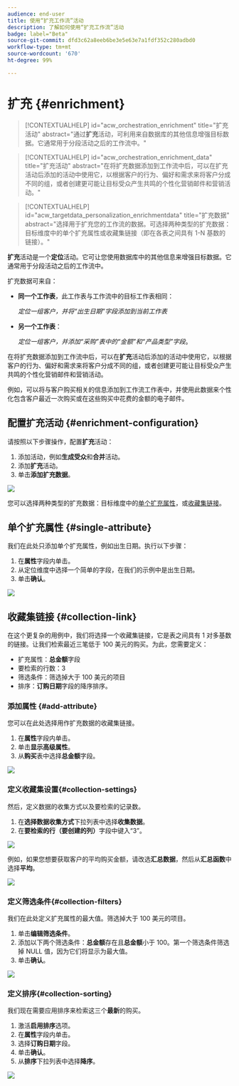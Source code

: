 ```yaml
---
audience: end-user
title: 使用“扩充工作流”活动
description: 了解如何使用“扩充工作流”活动
badge: label="Beta"
source-git-commit: dfd3c62a8eeb6be3e5e63e7a1fdf352c280adbd0
workflow-type: tm+mt
source-wordcount: '670'
ht-degree: 99%

---
```



# 扩充 {#enrichment}

>[!CONTEXTUALHELP]
>id="acw_orchestration_enrichment"
>title="扩充活动"
>abstract="通过&#x200B;**扩充**&#x200B;活动，可利用来自数据库的其他信息增强目标数据。它通常用于分段活动之后的工作流中。"


>[!CONTEXTUALHELP]
>id="acw_orchestration_enrichment_data"
>title="扩充活动"
>abstract="在将扩充数据添加到工作流中后，可以在扩充活动后添加的活动中使用它，以根据客户的行为、偏好和需求来将客户分成不同的组，或者创建更可能让目标受众产生共鸣的个性化营销邮件和营销活动。"

>[!CONTEXTUALHELP]
>id="acw_targetdata_personalization_enrichmentdata"
>title="扩充数据"
>abstract="选择用于扩充您的工作流的数据。可选择两种类型的扩充数据：目标维度中的单个扩充属性或收藏集链接（即在各表之间具有 1-N 基数的链接）。"

**扩充**&#x200B;活动是一个&#x200B;**定位**&#x200B;活动。它可让您使用数据库中的其他信息来增强目标数据。它通常用于分段活动之后的工作流中。

扩充数据可来自：

* **同一个工作表**，此工作表与工作流中的目标工作表相同：

  *定位一组客户，并将“出生日期”字段添加到当前工作表*

* **另一个工作表**：

  *定位一组客户，并添加“采购”表中的“金额”和“产品类型”字段*。

在将扩充数据添加到工作流中后，可以在&#x200B;**扩充**&#x200B;活动后添加的活动中使用它，以根据客户的行为、偏好和需求来将客户分成不同的组，或者创建更可能让目标受众产生共鸣的个性化营销邮件和营销活动。

例如，可以将与客户购买相关的信息添加到工作流工作表中，并使用此数据来个性化包含客户最近一次购买或在这些购买中花费的金额的电子邮件。

## 配置扩充活动 {#enrichment-configuration}

请按照以下步骤操作，配置&#x200B;**扩充**&#x200B;活动：

1. 添加活动，例如&#x200B;**生成受众**&#x200B;和&#x200B;**合并**&#x200B;活动。
1. 添加&#x200B;**扩充**&#x200B;活动。
1. 单击&#x200B;**添加扩充数据**。

![](../assets/workflow-enrichment1.png)

您可以选择两种类型的扩充数据：目标维度中的[单个扩充属性](#single-attribute)，或[收藏集链接](#collection-link)。

## 单个扩充属性 {#single-attribute}

我们在此处只添加单个扩充属性，例如出生日期。执行以下步骤：

1. 在&#x200B;**属性**&#x200B;字段内单击。
1. 从定位维度中选择一个简单的字段，在我们的示例中是出生日期。
1. 单击&#x200B;**确认**。

![](../assets/workflow-enrichment2.png)

## 收藏集链接 {#collection-link}

在这个更复杂的用例中，我们将选择一个收藏集链接，它是表之间具有 1 对多基数的链接。让我们检索最近三笔低于 100 美元的购买。为此，您需要定义：

* 扩充属性：**总金额**&#x200B;字段
* 要检索的行数：3
* 筛选条件：筛选掉大于 100 美元的项目
* 排序：**订购日期**&#x200B;字段的降序排序。

### 添加属性 {#add-attribute}

您可以在此处选择用作扩充数据的收藏集链接。

1. 在&#x200B;**属性**&#x200B;字段内单击。
1. 单击&#x200B;**显示高级属性**。
1. 从&#x200B;**购买**&#x200B;表中选择&#x200B;**总金额**&#x200B;字段。

![](../assets/workflow-enrichment3.png)

### 定义收藏集设置{#collection-settings}

然后，定义数据的收集方式以及要检索的记录数。

1. 在&#x200B;**选择数据收集方式**&#x200B;下拉列表中选择&#x200B;**收集数据**。
1. 在&#x200B;**要检索的行（要创建的列）**&#x200B;字段中键入“3”。

![](../assets/workflow-enrichment4.png)

例如，如果您想要获取客户的平均购买金额，请改选&#x200B;**汇总数据**，然后从&#x200B;**汇总函数**&#x200B;中选择&#x200B;**平均**。

![](../assets/workflow-enrichment5.png)

### 定义筛选条件{#collection-filters}

我们在此处定义扩充属性的最大值。筛选掉大于 100 美元的项目。

1. 单击&#x200B;**编辑筛选条件**。
1. 添加以下两个筛选条件：**总金额**&#x200B;存在且&#x200B;**总金额**&#x200B;小于 100。第一个筛选条件筛选掉 NULL 值，因为它们将显示为最大值。
1. 单击&#x200B;**确认**。

![](../assets/workflow-enrichment6.png)

### 定义排序{#collection-sorting}

我们现在需要应用排序来检索这三个&#x200B;**最新**&#x200B;的购买。

1. 激活&#x200B;**启用排序**&#x200B;选项。
1. 在&#x200B;**属性**&#x200B;字段内单击。
1. 选择&#x200B;**订购日期**&#x200B;字段。
1. 单击&#x200B;**确认**。
1. 从&#x200B;**排序**&#x200B;下拉列表中选择&#x200B;**降序**。

![](../assets/workflow-enrichment7.png)

<!--

Add other fields
use it in delivery


cardinality between the tables (1-N)
1. select attribute to use as enrichment data

    display advanced fields option
    i button

    note: attributes from the target dimension

1. Select how the data is collected
1. number of records to retrieve if want to retrieve a collection of multiple records
1. Apply filters and build rule

    select an existing filter
    save the filter for reuse
    view results of the filter visually or in code view

1. sort records using an attribute

leverage enrichment data in campaign

where we can use the enrichment data: personalize email, other use cases?

## Example

-->
